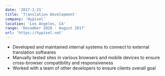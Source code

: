 ```yaml
---
date: '2017-1-21'
title: 'Translation Development'
company: 'Hypixel'
location: 'Los Angeles, CA'
range: 'December 2016 - August 2017'
url: 'https://hypixel.net'
---
```


- Developed and maintained internal systems to connect to external translation softwares
- Manually tested sites in various browsers and mobile devices to ensure cross-browser compatibility and responsiveness
- Worked with a team of other developers to ensure clients overall goal
